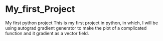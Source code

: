 # My_first_Project
My first python project
This is my first project in python, in which, I will be using autograd gradient generator to make the
plot of a complicated function and it gradient as a vector field.
